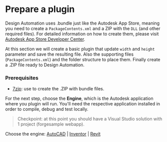 # Prepare a plugin

Design Automation uses .bundle just like the Autodesk App Store, meaning you need to create a `PackageContents.xml` and a ZIP with the `DLL` (and other required files). For detailed information on how to create them, please visit [Autodesk App Store Developer Center](https://www.autodesk.com/developer-network/app-store).

At this section we will create a basic plugin that update `width` and `height` parameter and save the resulting file. Also the supporting files (`PackageContents.xml`) and the folder structure to place them. Finally create a .ZIP file ready to Design Automation.

### Prerequisites

- [7zip](https://www.7-zip.org/): use to create the .ZIP with bundle files.

For the next step, choose the **Engine**, which is the Autodesk application where you plugin will run. You'll need the respective application installed in order to compile, debug and test locally.

> Checkpoint: at this point you should have a Visual Studio solution with 1 project (forgesample webapp).

Choose the engine: [AutoCAD](/designautomation/appbundle/engines/autocad) | [Inventor](/designautomation/appbundle/engines/inventor) | [Revit](/designautomation/appbundle/engines/revit) <!--| [3ds Max](/designautomation/appbundle/engines/max)-->